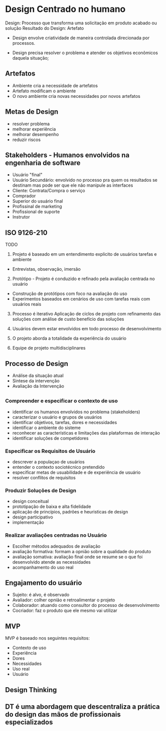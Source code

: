# Design Centrado no humano
Design: Processo que transforma uma solicitação em produto acabado ou solução
Resultado do Design: Artefato

- Design envolve criatividade de maneira controlada direcionada por processos.

- Design precisa resolver o problema e atender os objetivos econômicos daquela situação;

## Artefatos
- Ambiente cria a necessidade de artefatos
- Artefato modificam o ambiente
- O novo ambiente cria novas necessidades por novos artefatos

## Metas de Design
- resolver problema
- melhorar experiência
- melhorar desempenho
- reduzir riscos

## Stakeholders - Humanos envolvidos na engenharia de software
- Usuário "final"
- Usuário Secundário: envolvido no processo pra quem os resultados se destinam mas pode ser que ele não manipule as interfaces
- Cliente: Contrata/Compra o serviço
- Comprador
- Superior do usuário final
- Profissinal de marketing
- Profissional de suporte
- Instrutor

## ISO 9126-210
TODO
1. Projeto é baseado em um entendimento explicito de usuários tarefas e ambiente
- Entrevistas, observação, imersão

2. Protótipo - Projeto é conduzido e refinado pela avaliação centrada no usuário
- Construção de protótipos com foco na avaliação do uso
- Experimentos baseados em cenários de uso com tarefas reais com usuários reais

3. Processo é iterativo
Aplicação de ciclos de projeto com refinamento das soluções com análise de custo benefício das soluções

4. Usuários devem estar envolvidos em todo processo de desenvolvimento

5. O projeto aborda a totalidade da experiência do usuário

6. Equipe de projeto multidisciplinares

## Processo de Design
- Análise da situação atual
- Sintese da intervenção
- Avaliação da Intervenção

##

### Compreender e especificar o contexto de uso
- identificar os humanos envolvidos no problema (stakeholders)
- caracterizar o usuário e grupos de usuários
- identificar objetivos, tarefas, dores e necessidades
- identificar o ambiente do sisteme
- reconhecer as características e limitações das plataformas de interação
- identificar soluções de competidores

### Especificar os Requisitos de Usuário
- descrever a populaçao de usuários
- entender o contexto sociotécnico pretendido
- especificar metas de usuabilidade e de experiência de usuário
- resolver conflitos de requisitos

### Produzir Soluções de Design
- design conceitual
- prototipação de baixa e alta fidelidade
- aplicação de princípios, padrões e heuristicas de design
- design participativo
- implementação

### Realizar avaliações centradas no Usuário
- Escolher métodos adequados de avaliação
- avaliação formativa: formam a opnião sobre a qualidade do produto
- avaliação somativa: avaliação final onde se resume se o que foi desenvolvido atende as necessidades
- acompanhamento do uso real

## Engajamento do usuário
- Sujeito: é alvo, é observado
- Avaliador: colher opnião e retroalimentar o projeto
- Colaborador: atuando como consultor do processo de desenvolvimento
- Cocriador: faz o produto que ele mesmo vai utilizar

## MVP
MVP é baseado nos seguintes requisitos:
- Contexto de uso
- Experiência 
- Dores
- Necessidades
- Uso real
- Usuário

## Design Thinking
DT é uma abordagem que descentraliza a prática do design das mãos de profissionais especializados 
- 

